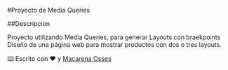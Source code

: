 #Proyecto de Media Queries

##Descripcion

Proyecto utilizando Media Queries, para generar Layouts con braekpoints
Diseño de una página web para mostrar productos con dos o tres layouts.

⌨️ Escrito con ❤️ y [Macarena Osses](https://github.com/Makaosva) 